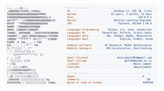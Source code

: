 <picture>
  <source srcset="https://raw.githubusercontent.com/mmazinjameel/mmazinjameel/main/dark_mode.svg?v=1739866369" media="(prefers-color-scheme: dark)">
  <img src="https://raw.githubusercontent.com/mmazinjameel/mmazinjameel/main/light_mode.svg?v=1739866369">
</picture>
